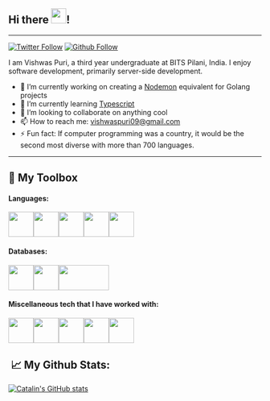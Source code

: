 ## Hi there <img src="https://raw.githubusercontent.com/MartinHeinz/MartinHeinz/master/wave.gif" width="30px">!

----------------------

[![Twitter Follow](https://img.shields.io/twitter/follow/VishwasPuri4?style=social)](https://twitter.com/VishwasPuri4) [![Github Follow](https://img.shields.io/github/followers/vishwaspuri?style=social)](https://github.com/vishwaspuri)

I am Vishwas Puri, a third year undergraduate at BITS Pilani, India. I enjoy software development, primarily server-side development. 

- 🔭 I’m currently working on creating a [Nodemon](https://www.npmjs.com/package/nodemon) equivalent for Golang projects 
- 🌱 I’m currently learning [Typescript](https://www.typescriptlang.org/)
- 👯 I’m looking to collaborate on anything cool
- 📫 How to reach me: vishwaspuri09@gmail.com
- ⚡ Fun fact: If computer programming was a country, it would be the second most diverse with more than 700 languages.

---

## 🧰 My Toolbox

#### Languages:

<img src="https://cdn.worldvectorlogo.com/logos/typescript.svg" alt="" width="50" height="50"><img src="https://cdn.worldvectorlogo.com/logos/javascript.svg" alt="" width="50" height="50"><img src="https://cdn.worldvectorlogo.com/logos/python-5.svg" alt="" width="50" height="50"><img src="https://cdn.worldvectorlogo.com/logos/go-logo-1.svg" alt="" width="50" height="50"><img src="https://cdn.worldvectorlogo.com/logos/c.svg" height="50" width="50">

#### Databases:

<img src="https://cdn.worldvectorlogo.com/logos/postgresql.svg" height="50" width="50"><img src="https://cdn.worldvectorlogo.com/logos/neo4j.svg" height="50" width="50"><img src="https://webassets.mongodb.com/_com_assets/cms/MongoDB_Logo_FullColorBlack_RGB-4td3yuxzjs.png" height="50" width="100">

#### Miscellaneous tech that I have worked with:

<img src="https://s2-recruiting.cdn.greenhouse.io/external_greenhouse_job_boards/logos/400/710/500/original/rasa_logo_horizontal_purple.png?1561644488" height="50" width="50"><img src="https://cdn.worldvectorlogo.com/logos/graphql.svg" height="50" width="50"><img src="https://cdn.worldvectorlogo.com/logos/aws-2.svg" height="50" width="50"><img src="https://cdn.worldvectorlogo.com/logos/docker.svg" height="50" width="50"><img src="https://cdn.worldvectorlogo.com/logos/tensorflow-2.svg" height="50" width="50">

##  &#x1f4c8; My Github Stats:

[![Catalin's GitHub stats](https://github-readme-stats.vercel.app/api?username=vishwaspuri&theme=radical)](https://github.com/anuraghazra/github-readme-stats)



